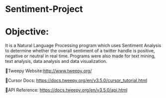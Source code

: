 # Sentiment-Project

# Objective:

It is a Natural Language Processing program which uses Sentiment Analysis to determine whether the overall sentiment of a twitter handle is positive, negative or neutral in real time.  Programs were also made  for text mining, text analysis, data analysis and data visualization.

🔗Tweepy Website:http://www.tweepy.org/

🔗Cursor Docs: https://docs.tweepy.org/en/v3.5.0/cursor_tutorial.html

🔗API Reference: https://docs.tweepy.org/en/v3.5.0/api.html

